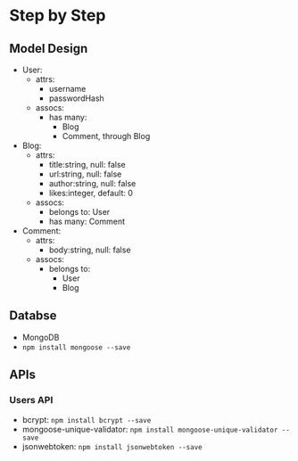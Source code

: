 # Step by Step

## Model Design

- User:
  - attrs:
    - username
    - passwordHash
  - assocs:
    - has many:
      - Blog
      - Comment, through Blog
- Blog:
  - attrs:
    - title:string, null: false
    - url:string, null: false
    - author:string, null: false
    - likes:integer, default: 0
  - assocs:
    - belongs to: User
    - has many: Comment
- Comment:
  - attrs:
    - body:string, null: false
  - assocs:
    - belongs to:
      - User
      - Blog

## Databse

- MongoDB
- `npm install mongoose --save`

## APIs

### Users API

- bcrypt: `npm install bcrypt --save`
- mongoose-unique-validator: `npm install mongoose-unique-validator --save`
- jsonwebtoken: `npm install jsonwebtoken --save`
